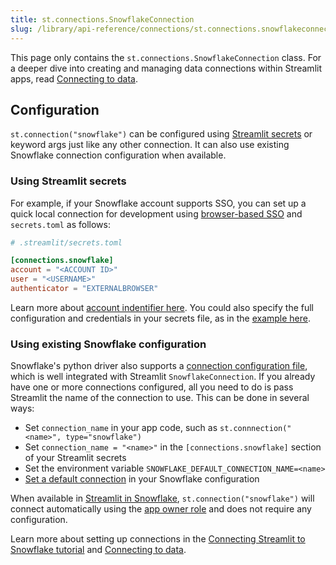 ```yaml
---
title: st.connections.SnowflakeConnection
slug: /library/api-reference/connections/st.connections.snowflakeconnection
---
```


<Tip>

This page only contains the `st.connections.SnowflakeConnection` class. For a deeper dive into creating and managing data connections within Streamlit apps, read [Connecting to data](/library/advanced-features/connecting-to-data).

</Tip>

<Autofunction function="streamlit.connections.SnowflakeConnection" />

## Configuration

<!---
Internal note: This section is deep-linked from the library in 1.28.1, don't break or change this anchor!
-->

`st.connection("snowflake")` can be configured using [Streamlit secrets](/library/advanced-features/secrets-management) or keyword args just like any other connection. It can also use existing Snowflake connection configuration when available.

### Using Streamlit secrets

For example, if your Snowflake account supports SSO, you can set up a quick local connection for development using [browser-based SSO](https://docs.snowflake.com/en/user-guide/admin-security-fed-auth-use#how-browser-based-sso-works) and `secrets.toml` as follows:

```toml
# .streamlit/secrets.toml

[connections.snowflake]
account = "<ACCOUNT ID>"
user = "<USERNAME>"
authenticator = "EXTERNALBROWSER"
```

Learn more about [account indentifier here](https://docs.snowflake.com/en/user-guide/admin-account-identifier). You could also specify the full configuration and credentials in your secrets file, as in the [example here](/knowledge-base/tutorials/databases/snowflake#add-connection-parameters-to-your-local-app-secrets).

### Using existing Snowflake configuration

Snowflake's python driver also supports a [connection configuration file](https://docs.snowflake.com/en/developer-guide/python-connector/python-connector-example#connecting-using-the-connections-toml-file), which is well integrated with Streamlit `SnowflakeConnection`. If you already have one or more connections configured, all you need to do is pass Streamlit the name of the connection to use. This can be done in several ways:

- Set `connection_name` in your app code, such as `st.connnection("<name>", type="snowflake")`
- Set `connection_name = "<name>"` in the `[connections.snowflake]` section of your Streamlit secrets
- Set the environment variable `SNOWFLAKE_DEFAULT_CONNECTION_NAME=<name>`
- [Set a default connection](https://docs.snowflake.com/en/developer-guide/python-connector/python-connector-example#setting-a-default-connection) in your Snowflake configuration

When available in [Streamlit in Snowflake](https://docs.snowflake.com/en/developer-guide/streamlit/about-streamlit), `st.connection("snowflake")` will connect automatically using the [app owner role](https://docs.snowflake.com/en/developer-guide/streamlit/owners-rights) and does not require any configuration.

Learn more about setting up connections in the [Connecting Streamlit to Snowflake tutorial](/knowledge-base/tutorials/databases/snowflake) and [Connecting to data](/library/advanced-features/connecting-to-data).

<Autofunction function="streamlit.connections.SnowflakeConnection.cursor" />

<Autofunction function="streamlit.connections.SnowflakeConnection.query" />

<Autofunction function="streamlit.connections.SnowflakeConnection.raw_connection" />

<Autofunction function="streamlit.connections.SnowflakeConnection.reset" />

<Autofunction function="streamlit.connections.SnowflakeConnection.session" />

<Autofunction function="streamlit.connections.SnowflakeConnection.write_pandas" />

